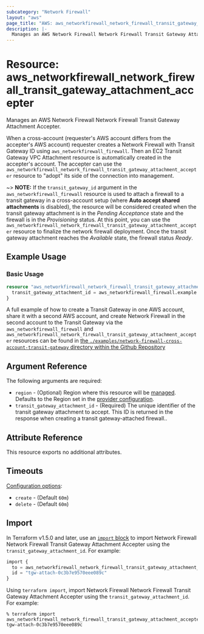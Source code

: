 ```yaml
---
subcategory: "Network Firewall"
layout: "aws"
page_title: "AWS: aws_networkfirewall_network_firewall_transit_gateway_attachment_accepter"
description: |-
  Manages an AWS Network Firewall Network Firewall Transit Gateway Attachment Accepter.
---
```


# Resource: aws_networkfirewall_network_firewall_transit_gateway_attachment_accepter

Manages an AWS Network Firewall Network Firewall Transit Gateway Attachment Accepter.

When a cross-account (requester's AWS account differs from the accepter's AWS account) requester creates a Network Firewall with Transit Gateway ID using `aws_networkfirewall_firewall`. Then an EC2 Transit Gateway VPC Attachment resource is automatically created in the accepter's account.
The accepter can use the `aws_networkfirewall_network_firewall_transit_gateway_attachment_accepter` resource to "adopt" its side of the connection into management.

~> **NOTE:** If the `transit_gateway_id` argument in the `aws_networkfirewall_firewall` resource is used to attach a firewall to a transit gateway in a cross-account setup (where **Auto accept shared attachments** is disabled), the resource will be considered created when the transit gateway attachment is in the *Pending Acceptance* state and the firewall is in the *Provisioning* status. At this point, you can use the `aws_networkfirewall_network_firewall_transit_gateway_attachment_accepter` resource to finalize the network firewall deployment. Once the transit gateway attachment reaches the *Available* state, the firewall status *Ready*.

## Example Usage

### Basic Usage

```terraform
resource "aws_networkfirewall_network_firewall_transit_gateway_attachment_accepter" "example" {
  transit_gateway_attachment_id = aws_networkfirewall_firewall.example.firewall_status[0].transit_gateway_attachment_sync_state[0].attachment_id
}
```

A full example of how to create a Transit Gateway in one AWS account, share it with a second AWS account, and create Network Firewall in the second account to the Transit Gateway via the `aws_networkfirewall_firewall` and `aws_networkfirewall_network_firewall_transit_gateway_attachment_accepter` resources can be found in [the `./examples/network-firewall-cross-account-transit-gateway` directory within the Github Repository](https://github.com/hashicorp/terraform-provider-aws/tree/main/examples/network-firewall-cross-account-transit-gateway)

## Argument Reference

The following arguments are required:

* `region` - (Optional) Region where this resource will be [managed](https://docs.aws.amazon.com/general/latest/gr/rande.html#regional-endpoints). Defaults to the Region set in the [provider configuration](https://registry.terraform.io/providers/hashicorp/aws/latest/docs#aws-configuration-reference).
* `transit_gateway_attachment_id` - (Required) The unique identifier of the transit gateway attachment to accept. This ID is returned in the response when creating a transit gateway-attached firewall..

## Attribute Reference

This resource exports no additional attributes.

## Timeouts

[Configuration options](https://developer.hashicorp.com/terraform/language/resources/syntax#operation-timeouts):

* `create` - (Default `60m`)
* `delete` - (Default `60m`)

## Import

In Terraform v1.5.0 and later, use an [`import` block](https://developer.hashicorp.com/terraform/language/import) to import Network Firewall Network Firewall Transit Gateway Attachment Accepter using the `transit_gateway_attachment_id`. For example:

```terraform
import {
  to = aws_networkfirewall_network_firewall_transit_gateway_attachment_accepter.example
  id = "tgw-attach-0c3b7e9570eee089c"
}
```

Using `terraform import`, import Network Firewall Network Firewall Transit Gateway Attachment Accepter using the `transit_gateway_attachment_id`. For example:

```console
% terraform import aws_networkfirewall_network_firewall_transit_gateway_attachment_accepter.example tgw-attach-0c3b7e9570eee089c
```
